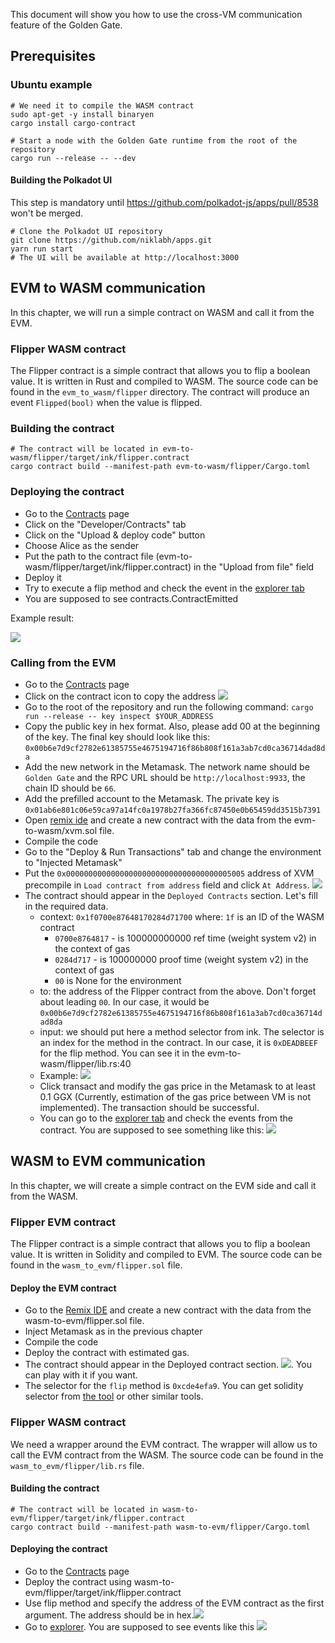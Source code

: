 This document will show you how to use the cross-VM communication feature of the Golden Gate.

## Prerequisites
### Ubuntu example
```
# We need it to compile the WASM contract
sudo apt-get -y install binaryen
cargo install cargo-contract

# Start a node with the Golden Gate runtime from the root of the repository
cargo run --release -- --dev
```

#### Building the Polkadot UI
This step is mandatory until https://github.com/polkadot-js/apps/pull/8538 won't be merged.
```
# Clone the Polkadot UI repository
git clone https://github.com/niklabh/apps.git
yarn run start
# The UI will be available at http://localhost:3000
```

## EVM to WASM communication
In this chapter, we will run a simple contract on WASM and call it from the EVM.

### Flipper WASM contract
The Flipper contract is a simple contract that allows you to flip a boolean value. It is written in Rust and compiled to WASM. The source code can be found in the `evm_to_wasm/flipper` directory. The contract will produce an event `Flipped(bool)` when the value is flipped.

### Building the contract
```
# The contract will be located in evm-to-wasm/flipper/target/ink/flipper.contract
cargo contract build --manifest-path evm-to-wasm/flipper/Cargo.toml
```

### Deploying the contract
* Go to the [Contracts](http://localhost:3000/?rpc=ws%3A%2F%2F127.0.0.1%3A9944#/contracts) page
* Click on the "Developer/Contracts" tab
* Click on the "Upload & deploy code" button
* Choose Alice as the sender
* Put the path to the contract file (evm-to-wasm/flipper/target/ink/flipper.contract) in the "Upload from file" field
* Deploy it
* Try to execute a flip method and check the event in the [explorer tab](http://localhost:3000/?rpc=ws%3A%2F%2F127.0.0.1%3A9944#/explorer)
* You are supposed to see contracts.ContractEmitted 

Example result:


![](evm-to-wasm/event.png)

### Calling from the EVM
* Go to the [Contracts](http://localhost:3000/?rpc=ws%3A%2F%2F127.0.0.1%3A9944#/contracts) page
* Click on the contract icon to copy the address ![](evm-to-wasm/copying-address.png)
* Go to the root of the repository and run the following command:
  `cargo run --release -- key inspect $YOUR_ADDRESS` 
* Copy the public key in hex format. Also, please add 00 at the beginning of the key. The final key should look like this: `0x00b6e7d9cf2782e61385755e4675194716f86b808f161a3ab7cd0ca36714dad8da`
* Add the new network in the Metamask. The network name should be `Golden Gate` and the RPC URL should be `http://localhost:9933`, the chain ID should be `66`.
* Add the prefilled account to the Metamask. The private key is `0x01ab6e801c06e59ca97a14fc0a1978b27fa366fc87450e0b65459dd3515b7391`
* Open [remix ide](https://remix.ethereum.org/#) and create a new contract with the data from the evm-to-wasm/xvm.sol file.
* Compile the code
* Go to the "Deploy & Run Transactions" tab and change the environment to "Injected Metamask"
* Put the `0x0000000000000000000000000000000000005005` address of XVM precompile in `Load contract from address` field and click `At Address`. ![](evm-to-wasm/at-address.png)
* The contract should appear in the `Deployed Contracts` section. Let's fill in the required data.
  * context: `0x1f0700e87648170284d71700` where:
`1f` is an ID of the WASM contract
    * `0700e8764817` - is 100000000000 ref time (weight system v2) in the context of gas
    * `0284d717` - is 100000000 proof time (weight system v2) in the context of gas
    * `00` is None for the environment
  * to: the address of the Flipper contract from the above. Don't forget about leading `00`. In our case, it would be `0x00b6e7d9cf2782e61385755e4675194716f86b808f161a3ab7cd0ca36714dad8da`
  * input: we should put here a method selector from ink. The selector is an index for the method in the contract. In our case, it is `0xDEADBEEF` for the flip method. You can see it in the evm-to-wasm/flipper/lib.rs:40
  * Example: ![](evm-to-wasm/evm-contract.png)
  * Click transact and modify the gas price in the Metamask to at least 0.1 GGX (Currently, estimation of the gas price between VM is not implemented). The transaction should be successful.
  * You can go to the [explorer tab](http://localhost:3000/?rpc=ws%3A%2F%2F127.0.0.1%3A9944#/explorer) and check the events from the contract. You are supposed to see something like this: ![](success.png)

## WASM to EVM communication
In this chapter, we will create a simple contract on the EVM side and call it from the WASM.

### Flipper EVM contract
The Flipper contract is a simple contract that allows you to flip a boolean value. It is written in Solidity and compiled to EVM. The source code can be found in the `wasm_to_evm/flipper.sol` file.

#### Deploy the EVM contract
* Go to the [Remix IDE](https://remix.ethereum.org/#) and create a new contract with the data from the wasm-to-evm/flipper.sol file.
* Inject Metamask as in the previous chapter
* Compile the code
* Deploy the contract with estimated gas.
* The contract should appear in the Deployed contract section. ![](wasm-to-evm/contract.png). You can play with it if you want.
* The selector for the `flip` method is `0xcde4efa9`. You can get solidity selector from [the tool](https://abi.hashex.org/) or other similar tools.

### Flipper WASM contract
We need a wrapper around the EVM contract. The wrapper will allow us to call the EVM contract from the WASM. The source code can be found in the `wasm_to_evm/flipper/lib.rs` file.

#### Building the contract
```
# The contract will be located in wasm-to-evm/flipper/target/ink/flipper.contract
cargo contract build --manifest-path wasm-to-evm/flipper/Cargo.toml
```

#### Deploying the contract
* Go to the [Contracts](http://localhost:3000/?rpc=ws%3A%2F%2F127.0.0.1%3A9944#/contracts) page
* Deploy the contract using wasm-to-evm/flipper/target/ink/flipper.contract
* Use flip method and specify the address of the EVM contract as the first argument. The address should be in hex.![](wasm-to-evm/call_from_wasm.png)
* Go to [explorer](http://localhost:3000/?rpc=ws%3A%2F%2F127.0.0.1%3A9944#/explorer). You are supposed to see events like this ![](wasm-to-evm/events.png)